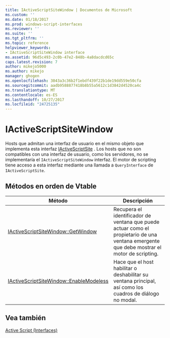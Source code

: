 ```yaml
---
title: IActiveScriptSiteWindow | Documentos de Microsoft
ms.custom: ''
ms.date: 01/18/2017
ms.prod: windows-script-interfaces
ms.reviewer: ''
ms.suite: ''
ms.tgt_pltfrm: ''
ms.topic: reference
helpviewer_keywords:
- IActiveScriptSiteWindow interface
ms.assetid: 96d5c493-2c0b-47e2-848b-4a8dacdcd65c
caps.latest.revision: 7
author: mikejo5000
ms.author: mikejo
manager: ghogen
ms.openlocfilehash: 3043a3c36b2f1ebdf439f22b1de19dd559e50cfa
ms.sourcegitcommit: aadb9588877418b8b55a5612c1d3842d4520ca4c
ms.translationtype: MT
ms.contentlocale: es-ES
ms.lasthandoff: 10/27/2017
ms.locfileid: "24725135"
---
```

# <a name="iactivescriptsitewindow"></a>IActiveScriptSiteWindow
Hosts que admitan una interfaz de usuario en el mismo objeto que implementa esta interfaz [IActiveScriptSite](../../winscript/reference/iactivescriptsite.md) . Los hosts que no son compatibles con una interfaz de usuario, como los servidores, no se implementaría el `IActiveScriptSiteWindow` interfaz. El motor de scripting tiene acceso a esta interfaz mediante una llamada a `QueryInterface` de `IActiveScriptSite`.  
  
## <a name="methods-in-vtable-order"></a>Métodos en orden de Vtable  
  
|Método|Descripción|  
|------------|-----------------|  
|[IActiveScriptSiteWindow::GetWindow](../../winscript/reference/iactivescriptsitewindow-getwindow.md)|Recupera el identificador de ventana que puede actuar como el propietario de una ventana emergente que debe mostrar el motor de scripting.|  
|[IActiveScriptSiteWindow::EnableModeless](../../winscript/reference/iactivescriptsitewindow-enablemodeless.md)|Hace que el host habilitar o deshabilitar su ventana principal, así como los cuadros de diálogo no modal.|  
  
## <a name="see-also"></a>Vea también  
 [Active Script (Interfaces)](../../winscript/reference/active-script-interfaces.md)